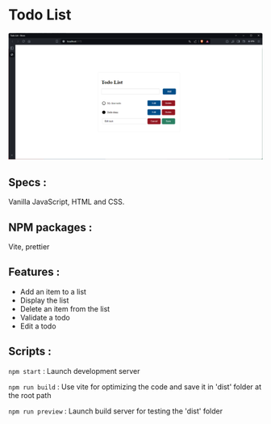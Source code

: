 # Todo List

![alt text](screen.png)

## Specs :

Vanilla JavaScript, HTML and CSS.

## NPM packages :

Vite, prettier

## Features :

- Add an item to a list
- Display the list
- Delete an item from the list
- Validate a todo
- Edit a todo

## Scripts :

`npm start` : Launch development server

`npm run build` : Use vite for optimizing the code and save it in 'dist' folder at the root path

`npm run preview` : Launch build server for testing the 'dist' folder
